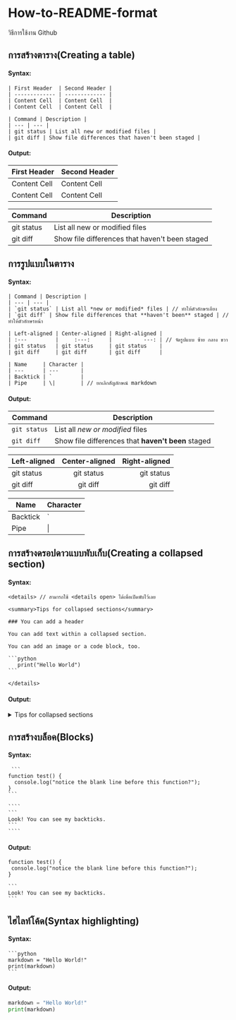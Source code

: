 # How-to-README-format
วิธีการใช้งาน Github

## การสร้างตาราง(Creating a table)
#### Syntax:
```
| First Header  | Second Header |
| ------------- | ------------- |
| Content Cell  | Content Cell  |
| Content Cell  | Content Cell  |

| Command | Description |
| --- | --- |
| git status | List all new or modified files |
| git diff | Show file differences that haven't been staged |
```
#### Output:
| First Header  | Second Header |
| ------------- | ------------- |
| Content Cell  | Content Cell  |
| Content Cell  | Content Cell  |

| Command | Description |
| --- | --- |
| git status | List all new or modified files |
| git diff | Show file differences that haven't been staged |

## การรูปแบบในตาราง
#### Syntax:
```
| Command | Description |
| --- | --- |
| `git status` | List all *new or modified* files | // ทำให้ตัวอักษรเอียง
| `git diff` | Show file differences that **haven't been** staged | // ทำให้ตัวอักษรหน้า

| Left-aligned | Center-aligned | Right-aligned |
| :---         |     :---:      |          ---: | // จัดรูปแบบ ซ้าย กลาง ขวา
| git status   | git status     | git status    |
| git diff     | git diff       | git diff      |

| Name     | Character |
| ---      | ---       |
| Backtick | `         |
| Pipe     | \|        | // ยกเลิกสัญลักษณ์ markdown
```
#### Output:
| Command | Description |
| --- | --- |
| `git status` | List all *new or modified* files |
| `git diff` | Show file differences that **haven't been** staged |

| Left-aligned | Center-aligned | Right-aligned |
| :---         |     :---:      |          ---: |
| git status   | git status     | git status    |
| git diff     | git diff       | git diff      |

| Name     | Character |
| ---      | ---       |
| Backtick | `         |
| Pipe     | \|        |

## การสร้างดรอปดาวแบบพับเก็บ(Creating a collapsed section)
#### Syntax:
````
<details> // สามารถใช้ <details open> ได้เพื่อเปิดพับไว้เลย

<summary>Tips for collapsed sections</summary>

### You can add a header

You can add text within a collapsed section.

You can add an image or a code block, too.

```python
   print("Hello World")
```

</details>
````
#### Output:
<details>

<summary>Tips for collapsed sections</summary>

### You can add a header

You can add text within a collapsed section.

You can add an image or a code block, too.

```python
   print("Hello World")
```

</details>

## การสร้างบล็อค(Blocks)
#### Syntax:
`````
 ```
function test() {
  console.log("notice the blank line before this function?");
}
```

````
```
Look! You can see my backticks.
```
````
`````
#### Output:
 ```
function test() {
  console.log("notice the blank line before this function?");
}
```

````
```
Look! You can see my backticks.
```
````

## ไฮไลท์โค้ด(Syntax highlighting)
#### Syntax:
````
```python
markdown = "Hello World!"
print(markdown)
```
````
#### Output:
```python
markdown = "Hello World!"
print(markdown)
```
